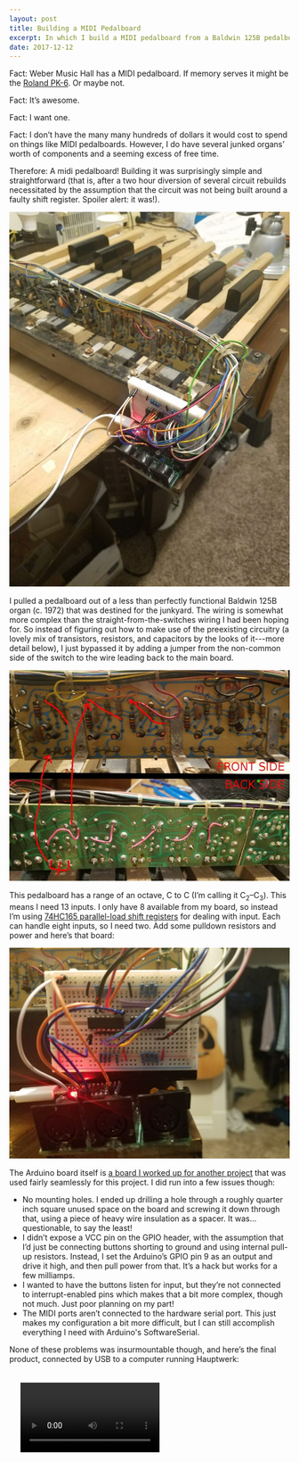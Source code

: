 ```yaml
---
layout: post
title: Building a MIDI Pedalboard
excerpt: In which I build a MIDI pedalboard from a Baldwin 125B pedalboard and a bit of Arduino magic!
date: 2017-12-12
---
```


Fact: Weber Music Hall has a MIDI pedalboard. If memory serves it might be
the [Roland PK-6](https://www.roland.com/uk/products/pk-6/). Or maybe not.

Fact: It’s awesome.

Fact: I want one.

Fact: I don’t have the many many hundreds of dollars it would cost to spend
on things like MIDI pedalboards. However, I do have several junked organs’
worth of components and a seeming excess of free time.

Therefore: A midi pedalboard! Building it was surprisingly simple and
straightforward (that is, after a two hour diversion of several circuit
rebuilds necessitated by the assumption that the circuit was not being
built around a faulty shift register. Spoiler alert: it was!).

[![A view of the completed pedalboard](/images/midi-pedalboard/finished-product-sm.jpg)](/images/midi-pedalboard/finished-product.jpg)

I pulled a pedalboard out of a less than perfectly functional Baldwin 125B
organ (c. 1972) that was destined for the junkyard. The wiring is somewhat
more complex than the straight-from-the-switches wiring I had been hoping for.
So instead of figuring out how to make use of the preexisting circuitry (a
lovely mix of transistors, resistors, and capacitors by the looks of it---more
detail below), I just bypassed it by adding a jumper from the non-common side
of the switch to the wire leading back to the main board.

[![the original control board](/images/midi-pedalboard/original-wiring-sm.jpg)](/images/midi-pedalboard/original-wiring.jpg)


This pedalboard has a range of an octave, C to C (I’m calling it
C<sub>2</sub>&ndash;C<sub>3</sub>). This means I need 13 inputs. I only have
8 available from my board, so instead I’m using
[74HC165 parallel-load shift registers](http://www.ti.com/lit/ds/symlink/sn74hc165.pdf)
for dealing with input. Each can handle eight inputs, so I need two. Add some
pulldown resistors and power and here’s that board:

[![a closeup of my breadboard](/images/midi-pedalboard/circuit-closeup-sm.jpg)](/images/midi-pedalboard/circuit-closeup.jpg)

The Arduino board itself is
[a board I worked up for another project](https://easyeda.com/chandlerswift/Arduino_Nano_MIDI_Board-83a42b068aa34cf5a3836f1a574a474a)
that was used fairly seamlessly for this project. I did run into a few issues
though:

 * No mounting holes. I ended up drilling a hole through a roughly quarter
   inch square unused space on the board and screwing it down through that,
   using a piece of heavy wire insulation as a spacer. It
   was&hellip;questionable, to say the least!
 * I didn’t expose a VCC pin on the GPIO header, with the assumption that
   I’d just be connecting buttons shorting to ground and using internal
   pull-up resistors. Instead, I set the Arduino’s GPIO pin 9 as an output
   and drive it high, and then pull power from that. It’s a hack but works
   for a few milliamps.
 * I wanted to have the buttons listen for input, but they’re not connected
   to interrupt-enabled pins which makes that a bit more complex, though not
   much. Just poor planning on my part!
 * The MIDI ports aren’t connected to the hardware serial port. This just
   makes my configuration a bit more difficult, but I can still accomplish
   everything I need with Arduino's SoftwareSerial.

None of these problems was insurmountable though, and here’s the final
product, connected by USB to a computer running Hauptwerk:

<video controls width="250" style="padding: 20px;">
    <source src="/images/midi-pedalboard/demo.mp4" type="video/mp4">
</video>
